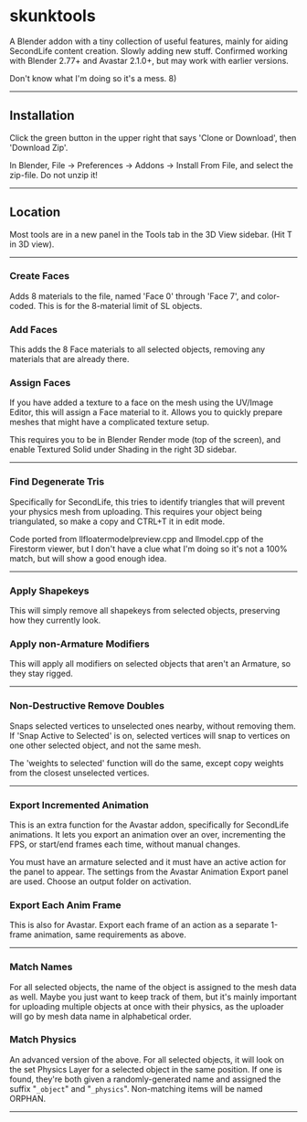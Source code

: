 # skunktools
A Blender addon with a tiny collection of useful features, mainly for aiding SecondLife content creation. Slowly adding new stuff.
Confirmed working with Blender 2.77+ and Avastar 2.1.0+, but may work with earlier versions.

Don't know what I'm doing so it's a mess. 8)

---

## Installation ##
Click the green button in the upper right that says 'Clone or Download', then 'Download Zip'.

In Blender, File -> Preferences -> Addons -> Install From File, and select the zip-file. Do not unzip it!

---
## Location ##
Most tools are in a new panel in the Tools tab in the 3D View sidebar. (Hit T in 3D view).

---

### Create Faces ###
Adds 8 materials to the file, named 'Face 0' through 'Face 7', and color-coded. This is for the 8-material limit of SL objects.

### Add Faces ###
This adds the 8 Face materials to all selected objects, removing any materials that are already there.

### Assign Faces ###
If you have added a texture to a face on the mesh using the UV/Image Editor, this will assign a Face material to it. Allows you to quickly prepare meshes that might have a complicated texture setup.

This requires you to be in Blender Render mode (top of the screen), and enable Textured Solid under Shading in the right 3D sidebar.

---

### Find Degenerate Tris ###
Specifically for SecondLife, this tries to identify triangles that will prevent your physics mesh from uploading. This requires your object being triangulated, so make a copy and CTRL+T it in edit mode.

Code ported from llfloatermodelpreview.cpp and llmodel.cpp of the Firestorm viewer, but I don't have a clue what I'm doing so it's not a 100% match, but will show a good enough idea.

---

### Apply Shapekeys ###
This will simply remove all shapekeys from selected objects, preserving how they currently look.

### Apply non-Armature Modifiers ###
This will apply all modifiers on selected objects that aren't an Armature, so they stay rigged.

---

### Non-Destructive Remove Doubles ###
Snaps selected vertices to unselected ones nearby, without removing them. If 'Snap Active to Selected' is on, selected vertices will snap to vertices on one other selected object, and not the same mesh.

The 'weights to selected' function will do the same, except copy weights from the closest unselected vertices.

---

### Export Incremented Animation ###
This is an extra function for the Avastar addon, specifically for SecondLife animations. It lets you export an animation over an over, incrementing the FPS, or start/end frames each time, without manual changes.

You must have an armature selected and it must have an active action for the panel to appear. The settings from the Avastar Animation Export panel are used. Choose an output folder on activation.

### Export Each Anim Frame ###
This is also for Avastar. Export each frame of an action as a separate 1-frame animation, same requirements as above.

---

### Match Names ###
For all selected objects, the name of the object is assigned to the mesh data as well. Maybe you just want to keep track of them, but it's mainly important for uploading multiple objects at once with their physics, as the uploader will go by mesh data name in alphabetical order.

### Match Physics ###
An advanced version of the above. For all selected objects, it will look on the set Physics Layer for a selected object in the same position. If one is found, they're both given a randomly-generated name and assigned the suffix "`_object`" and "`_physics`". Non-matching items will be named ORPHAN.

---